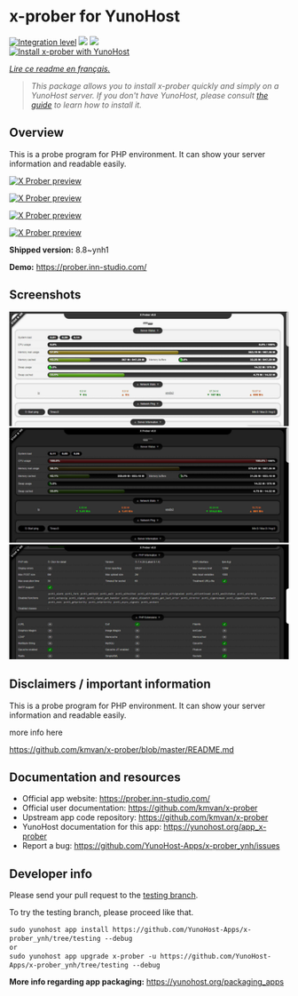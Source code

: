 <!--
N.B.: This README was automatically generated by https://github.com/YunoHost/apps/tree/master/tools/README-generator
It shall NOT be edited by hand.
-->

# x-prober for YunoHost

[![Integration level](https://dash.yunohost.org/integration/x-prober.svg)](https://dash.yunohost.org/appci/app/x-prober) ![](https://ci-apps.yunohost.org/ci/badges/x-prober.status.svg) ![](https://ci-apps.yunohost.org/ci/badges/x-prober.maintain.svg)  
[![Install x-prober with YunoHost](https://install-app.yunohost.org/install-with-yunohost.svg)](https://install-app.yunohost.org/?app=x-prober)

*[Lire ce readme en français.](./README_fr.md)*

> *This package allows you to install x-prober quickly and simply on a YunoHost server.
If you don't have YunoHost, please consult [the guide](https://yunohost.org/#/install) to learn how to install it.*

## Overview

This is a probe program for PHP environment. It can show your server information and readable easily.

[![X Prober preview](https://raw.githubusercontent.com/kmvan/x-prober/master/screenshots/preview.webp)](https://raw.githubusercontent.com/kmvan/x-prober/master/screenshots/preview.webp)

[![X Prober preview](screenshots/01.jpg)](screenshots/01.jpg)

[![X Prober preview](screenshots/02.jpg)](screenshots/02.jpg)

[![X Prober preview](screenshots/03.jpg)](screenshots/03.jpg)


**Shipped version:** 8.8~ynh1

**Demo:** https://prober.inn-studio.com/

## Screenshots

![](./doc/screenshots/03.jpg)
![](./doc/screenshots/01.jpg)
![](./doc/screenshots/02.jpg)

## Disclaimers / important information

This is a probe program for PHP environment. It can show your server information and readable easily.

more info here

https://github.com/kmvan/x-prober/blob/master/README.md

## Documentation and resources

* Official app website: https://prober.inn-studio.com/
* Official user documentation: https://github.com/kmvan/x-prober
* Upstream app code repository: https://github.com/kmvan/x-prober
* YunoHost documentation for this app: https://yunohost.org/app_x-prober
* Report a bug: https://github.com/YunoHost-Apps/x-prober_ynh/issues

## Developer info

Please send your pull request to the [testing branch](https://github.com/YunoHost-Apps/x-prober_ynh/tree/testing).

To try the testing branch, please proceed like that.
```
sudo yunohost app install https://github.com/YunoHost-Apps/x-prober_ynh/tree/testing --debug
or
sudo yunohost app upgrade x-prober -u https://github.com/YunoHost-Apps/x-prober_ynh/tree/testing --debug
```

**More info regarding app packaging:** https://yunohost.org/packaging_apps